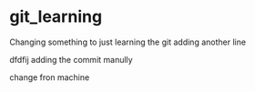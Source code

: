 # git_learning

Changing something to just learning the git
adding another line

dfdfij
adding the commit manully

change fron machine
